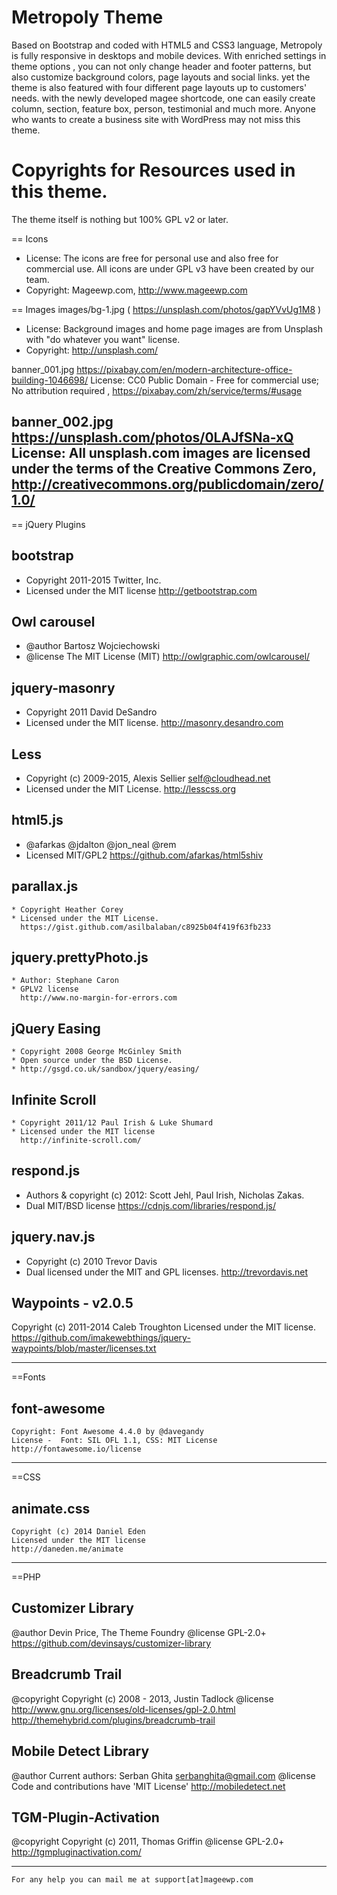Metropoly Theme
============

Based on Bootstrap and coded with HTML5 and CSS3 language, Metropoly is fully responsive in desktops and mobile devices. With enriched settings in theme options , you can not only change header and footer patterns, but also customize background colors, page layouts and social links. yet the theme is also featured with four different page layouts up to customers' needs. with the newly developed magee shortcode, one can easily create column, section, feature box, person, testimonial and much more. Anyone who wants to create a business site with WordPress may not miss this theme.



Copyrights for Resources used in this theme.
============

The theme itself is nothing but 100% GPL v2 or later.

== Icons
 * License: The icons are free for personal use and also free for commercial use.
All icons are under GPL v3 have been created by our team.
 * Copyright: Mageewp.com, http://www.mageewp.com

== Images
   images/bg-1.jpg ( https://unsplash.com/photos/gapYVvUg1M8 )
   * License: Background images and home page images are from Unsplash with "do whatever you want" license. 
   * Copyright: http://unsplash.com/

banner_001.jpg
https://pixabay.com/en/modern-architecture-office-building-1046698/
License: CC0 Public Domain - Free for commercial use; No attribution required , https://pixabay.com/zh/service/terms/#usage

banner_002.jpg
https://unsplash.com/photos/0LAJfSNa-xQ
License: All unsplash.com images are licensed under the terms of the Creative Commons Zero, http://creativecommons.org/publicdomain/zero/1.0/ 	  
--------------------------------------------------------------------------------------------

== jQuery Plugins

 ## bootstrap
   * Copyright 2011-2015 Twitter, Inc.
   * Licensed under the MIT license
     http://getbootstrap.com

 ## Owl carousel
   * @author Bartosz Wojciechowski
   * @license The MIT License (MIT)
     http://owlgraphic.com/owlcarousel/

 ## jquery-masonry
   * Copyright 2011 David DeSandro
   * Licensed under the MIT license.
     http://masonry.desandro.com
 
 ## Less
   * Copyright (c) 2009-2015, Alexis Sellier <self@cloudhead.net>
   * Licensed under the MIT License.
     http://lesscss.org

 ## html5.js
   * @afarkas @jdalton @jon_neal @rem
   * Licensed MIT/GPL2
     https://github.com/afarkas/html5shiv

 ## parallax.js
    * Copyright Heather Corey
    * Licensed under the MIT License.
      https://gist.github.com/asilbalaban/c8925b04f419f63fb233
 
 ## jquery.prettyPhoto.js
    * Author: Stephane Caron 
    * GPLV2 license
      http://www.no-margin-for-errors.com

 ## jQuery Easing 
    * Copyright 2008 George McGinley Smith
    * Open source under the BSD License. 
    * http://gsgd.co.uk/sandbox/jquery/easing/

 ## Infinite Scroll
    * Copyright 2011/12 Paul Irish & Luke Shumard
    * Licensed under the MIT license
      http://infinite-scroll.com/
 

 ## respond.js
   * Authors & copyright (c) 2012: Scott Jehl, Paul Irish, Nicholas Zakas.
   * Dual MIT/BSD license
     https://cdnjs.com/libraries/respond.js/

 ## jquery.nav.js
   * Copyright (c) 2010 Trevor Davis
   * Dual licensed under the MIT and GPL licenses. 
     http://trevordavis.net


 ## Waypoints - v2.0.5
   Copyright (c) 2011-2014 Caleb Troughton
   Licensed under the MIT license.
   https://github.com/imakewebthings/jquery-waypoints/blob/master/licenses.txt


--------------------------------------------------------------------------------------------

==Fonts

  ##  font-awesome
    Copyright: Font Awesome 4.4.0 by @davegandy
    License -  Font: SIL OFL 1.1, CSS: MIT License
    http://fontawesome.io/license

--------------------------------------------------------------------------------------------

==CSS

 ## animate.css
    Copyright (c) 2014 Daniel Eden
    Licensed under the MIT license
    http://daneden.me/animate

--------------------------------------------------------------------------------------------

==PHP

## Customizer Library
   @author         Devin Price, The Theme Foundry
   @license        GPL-2.0+
    https://github.com/devinsays/customizer-library

## Breadcrumb Trail
   @copyright Copyright (c) 2008 - 2013, Justin Tadlock
   @license http://www.gnu.org/licenses/old-licenses/gpl-2.0.html
   http://themehybrid.com/plugins/breadcrumb-trail

## Mobile Detect Library
   @author    Current authors: Serban Ghita <serbanghita@gmail.com>
   @license   Code and contributions have 'MIT License'
    http://mobiledetect.net

## TGM-Plugin-Activation
   @copyright Copyright (c) 2011, Thomas Griffin
   @license   GPL-2.0+
   http://tgmpluginactivation.com/

--------------------------------------------------------------------------------------------
	For any help you can mail me at support[at]mageewp.com
